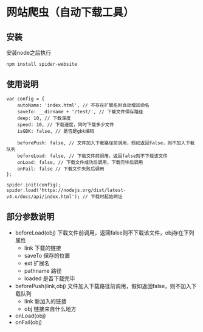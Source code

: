 # 网站爬虫（自动下载工具）


## 安装
安装node之后执行
```
npm install spider-website
```

## 使用说明
```
var config = {
    autoName: 'index.html', // 不存在扩展名时自动增加命名
    saveTo: __dirname + '/test/', // 下载文件保存路径
    deep: 10, // 下载深度
    speed: 10, // 下载速度，同时下载多少文件
    isGBK: false, // 是否是gbk编码

    beforePush: false, // 文件加入下载路径前调用，假如返回false，则不加入下载队列
    beforeLoad: false, // 下载文件前调用，返回false则不下载该文件
    onLoad: false, // 下载文件成功后调用，下载完毕后调用
    onFail: false // 下载文件失败后调用
};

spider.init(config);
spider.load('https://nodejs.org/dist/latest-v4.x/docs/api/index.html'); // 下载时起始网址
```
## 部分参数说明
* beforeLoad(obj) 下载文件前调用，返回false则不下载该文件，obj存在下列属性
    - link 下载的链接
    - saveTo  保存的位置
    - ext  扩展名
    - pathname 路径
    - loaded 是否下载完毕
* beforePush(link,obj) 文件加入下载路径前调用，假如返回false，则不加入下载队列
    - link 新加入的链接
    - obj 链接来自什么地方
* onLoad(obj)
* onFail(obj)